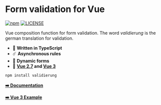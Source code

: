# Form validation for Vue

[![npm](https://badgen.net/npm/v/validierung)](https://www.npmjs.com/package/validierung)
[![LICENSE](https://badgen.net/github/license/micromatch/micromatch?color=green)](https://github.com/JensDll/validierung/blob/main/LICENSE)

Vue composition function for form validation. The word _validierung_ is the german translation for validation.

- 🌌 **Written in TypeScript**
- ☄️ **Asynchronous rules**
- 🌊 **Dynamic forms**
- 🌳 **[Vue 2.7](https://v2.vuejs.org/) and [Vue 3](https://vuejs.org/)**

```bash
npm install validierung
```

[**:arrow_right: Documentation**](https://github.com/JensDll/validierung/wiki/Documentation)

[**:arrow_right: Vue 3 Example**](https://stackblitz.com/github/JensDll/validierung/tree/main/playground/vue3?file=src%2Fmain.ts)
